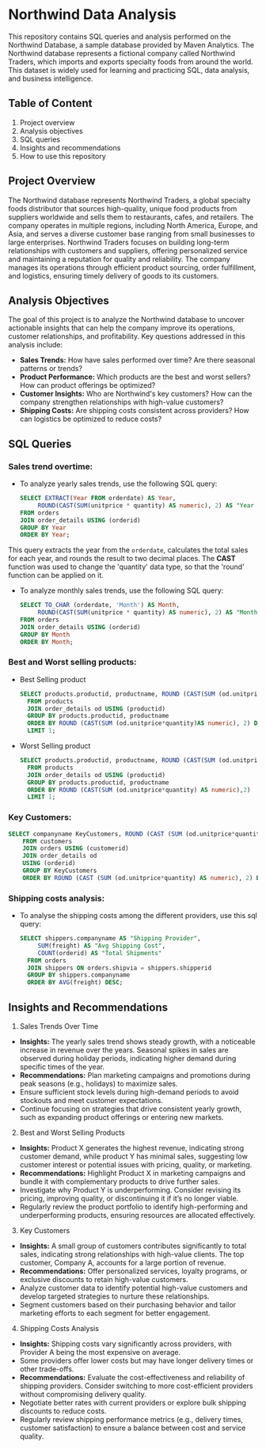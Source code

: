 # Northwind Data Analysis 
This repository contains SQL queries and analysis performed on the Northwind Database, a sample database provided by Maven Analytics. The Northwind database represents a fictional company called Northwind Traders, which imports and exports specialty foods from around the world. This dataset is widely used for learning and practicing SQL, data analysis, and business intelligence.

## **Table of Content**
1. Project overview
2. Analysis objectives
3. SQL queries
4. Insights and recommendations
5. How to use this repository

## **Project Overview**
The Northwind database represents Northwind Traders, a global specialty foods distributor that sources high-quality, unique food products from suppliers worldwide and sells them to restaurants, cafes, and retailers. The company operates in multiple regions, including North America, Europe, and Asia, and serves a diverse customer base ranging from small businesses to large enterprises. Northwind Traders focuses on building long-term relationships with customers and suppliers, offering personalized service and maintaining a reputation for quality and reliability. The company manages its operations through efficient product sourcing, order fulfillment, and logistics, ensuring timely delivery of goods to its customers.

## **Analysis Objectives**
The goal of this project is to analyze the Northwind database to uncover actionable insights that can help the company improve its operations, customer relationships, and profitability. Key questions addressed in this analysis include:
- **Sales Trends:** How have sales performed over time? Are there seasonal patterns or trends?
- **Product Performance:** Which products are the best and worst sellers? How can product offerings be optimized?
- **Customer Insights:** Who are Northwind's key customers? How can the company strengthen relationships with high-value customers?
- **Shipping Costs:** Are shipping costs consistent across providers? How can logistics be optimized to reduce costs?

## **SQL Queries**
### **Sales trend overtime:**
- To analyze yearly sales trends, use the following SQL query:
  ```sql
  SELECT EXTRACT(Year FROM orderdate) AS Year,
       ROUND(CAST(SUM(unitprice * quantity) AS numeric), 2) AS "Year Sales"
  FROM orders
  JOIN order_details USING (orderid)
  GROUP BY Year
  ORDER BY Year;
This query extracts the year from the `orderdate`, calculates the total sales for each year, and rounds the result to two decimal places. The **CAST** function was used to change the 'quantity' data type, so that the 'round' function can be applied on it.

- To analyze monthly sales trends, use the following SQL query:
  ```sql
  SELECT TO_CHAR (orderdate, 'Month') AS Month,
       ROUND(CAST(SUM(unitprice * quantity) AS numeric), 2) AS "Monthly Sales"
  FROM orders
  JOIN order_details USING (orderid)
  GROUP BY Month
  ORDER BY Month;

### **Best and Worst selling products:**
- Best Selling product
  ```sql
  SELECT products.productid, productname, ROUND (CAST(SUM (od.unitprice*quantity)AS numeric), 2) AS "Quantity Sold" 
	FROM products 
	JOIN order_details od USING (productid)
	GROUP BY products.productid, productname
	ORDER BY ROUND (CAST(SUM (od.unitprice*quantity)AS numeric), 2) DESC
	LIMIT 1;

- Worst Selling product
  ```sql
  SELECT products.productid, productname, ROUND (CAST(SUM (od.unitprice*quantity) AS numeric),2) AS "Quantity Sold" 
	FROM products 
	JOIN order_details od USING (productid)
	GROUP BY products.productid, productname
	ORDER BY ROUND (CAST(SUM (od.unitprice*quantity) AS numeric),2) 
	LIMIT 1; 
  
### **Key Customers:**
```sql
SELECT companyname KeyCustomers, ROUND (CAST (SUM (od.unitprice*quantity) AS numeric), 2) AS "Orders"
	FROM customers
	JOIN orders USING (customerid)
	JOIN order_details od
	USING (orderid)
	GROUP BY KeyCustomers
	ORDER BY ROUND (CAST (SUM (od.unitprice*quantity) AS numeric), 2) DESC
```

### **Shipping costs analysis:**
- To analyse the shipping costs among the different providers, use this sql query:
  ```sql
  SELECT shippers.companyname AS "Shipping Provider", 
       SUM(freight) AS "Avg Shipping Cost", 
       COUNT(orderid) AS "Total Shipments"
	FROM orders
	JOIN shippers ON orders.shipvia = shippers.shipperid
	GROUP BY shippers.companyname
	ORDER BY AVG(freight) DESC;
  ```
## **Insights and Recommendations**
  1. Sales Trends Over Time
- **Insights:** The yearly sales trend shows steady growth, with a noticeable increase in revenue over the years. Seasonal spikes in sales are observed during holiday periods, indicating higher demand during specific times of the year.
- **Recommendations:**  Plan marketing campaigns and promotions during peak seasons (e.g., holidays) to maximize sales.
- Ensure sufficient stock levels during high-demand periods to avoid stockouts and meet customer expectations.
- Continue focusing on strategies that drive consistent yearly growth, such as expanding product offerings or entering new markets.

 2. Best and Worst Selling Products
- **Insights:** Product X generates the highest revenue, indicating strong customer demand, while product Y has minimal sales, suggesting low customer interest or potential issues with pricing, quality, or marketing.
- **Recommendations:** Highlight Product X in marketing campaigns and bundle it with complementary products to drive further sales.
- Investigate why Product Y is underperforming. Consider revising its pricing, improving quality, or discontinuing it if it’s no longer viable.
- Regularly review the product portfolio to identify high-performing and underperforming products, ensuring resources are allocated effectively.

 3. Key Customers
- **Insights:** A small group of customers contributes significantly to total sales, indicating strong relationships with high-value clients. The top customer, Company A, accounts for a large portion of revenue.
- **Recommendations:** Offer personalized services, loyalty programs, or exclusive discounts to retain high-value customers.
- Analyze customer data to identify potential high-value customers and develop targeted strategies to nurture these relationships.
- Segment customers based on their purchasing behavior and tailor marketing efforts to each segment for better engagement.

 4. Shipping Costs Analysis
- **Insights:** Shipping costs vary significantly across providers, with Provider A being the most expensive on average.
- Some providers offer lower costs but may have longer delivery times or other trade-offs.
- **Recommendations:** Evaluate the cost-effectiveness and reliability of shipping providers. Consider switching to more cost-efficient providers without compromising delivery quality.
- Negotiate better rates with current providers or explore bulk shipping discounts to reduce costs.
- Regularly review shipping performance metrics (e.g., delivery times, customer satisfaction) to ensure a balance between cost and service quality.

